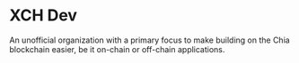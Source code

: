# XCH Dev

An unofficial organization with a primary focus to make building on the Chia blockchain easier, be it on-chain or off-chain applications.
